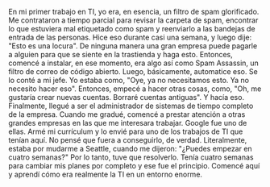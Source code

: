 En mi primer trabajo en TI, yo era, en esencia, un filtro de spam glorificado. Me contrataron a tiempo parcial para revisar la carpeta de spam, encontrar lo que estuviera mal etiquetado como spam y reenviarlo a las bandejas de entrada de las personas. Hice eso durante casi una semana, y luego dije: "Esto es una locura". De ninguna manera una gran empresa puede pagarle a alguien para que se siente en la trastienda y haga esto. Entonces, comencé a instalar, en ese momento, era algo así como Spam Assassin, un filtro de correo de código abierto. Luego, básicamente, automatice eso. Se lo conté a mi jefe. Yo estaba como, "Oye, ya no necesitamos esto. Ya no necesito hacer eso". Entonces, empecé a hacer otras cosas, como, "Oh, me gustaría crear nuevas cuentas. Borraré cuentas antiguas". Y hacía eso. Finalmente, llegué a ser el administrador de sistemas de tiempo completo de la empresa. Cuando me gradué, comencé a prestar atención a otras grandes empresas en las que me interesara trabajar. Google fue uno de ellas. Armé mi currículum y lo envié para uno de los trabajos de TI que tenían aquí. No pensé que fuera a conseguirlo, de verdad. Literalmente, estaba por mudarme a Seattle, cuando me dijeron: "¿Puedes empezar en cuatro semanas?" Por lo tanto, tuve que resolverlo. Tenía cuatro semanas para cambiar mis planes por completo y ese fue el principio. Comencé aquí y aprendí cómo era realmente la TI en un entorno enorme.